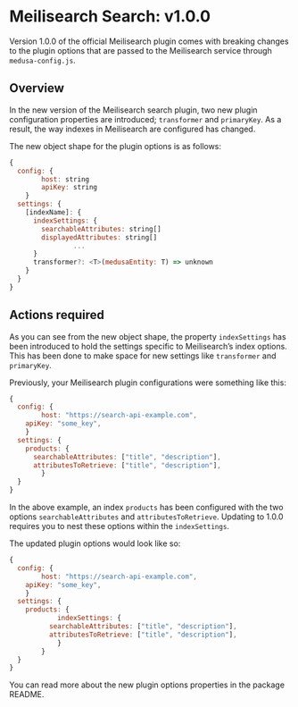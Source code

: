 # Meilisearch Search: v1.0.0

Version 1.0.0 of the official Meilisearch plugin comes with breaking changes to the plugin options that are passed to the Meilisearch service through `medusa-config.js`.

## Overview

In the new version of the Meilisearch search plugin, two new plugin configuration properties are introduced; `transformer` and `primaryKey`.  As a result, the way indexes in Meilisearch are configured has changed. 

The new object shape for the plugin options is as follows:

```jsx
{
  config: {
		host: string
		apiKey: string
	}
  settings: {
    [indexName]: {
      indexSettings: {
        searchableAttributes: string[]
        displayedAttributes: string[]
				...
      }
      transformer?: <T>(medusaEntity: T) => unknown
    }
  }
}
```

## Actions required

As you can see from the new object shape, the property `indexSettings` has been introduced to hold the settings specific to Meilisearch’s index options. This has been done to make space for new settings like `transformer` and `primaryKey`. 

Previously, your Meilisearch plugin configurations were something like this:

```jsx
{
  config: {
		host: "https://search-api-example.com",
    apiKey: "some_key",
	}
  settings: {
    products: {
      searchableAttributes: ["title", "description"],
      attributesToRetrieve: ["title", "description"],
		}
  }
}
```

In the above example, an index `products` has been configured with the two options `searchableAttributes` and `attributesToRetrieve`. Updating to 1.0.0 requires you to nest these options within the `indexSettings`. 

The updated plugin options would look like so:

```jsx
{
  config: {
		host: "https://search-api-example.com",
    apiKey: "some_key",
	}
  settings: {
    products: {
			indexSettings: {
	      searchableAttributes: ["title", "description"],
	      attributesToRetrieve: ["title", "description"],	
			}
		}
  }
}
```

You can read more about the new plugin options properties in the package README.